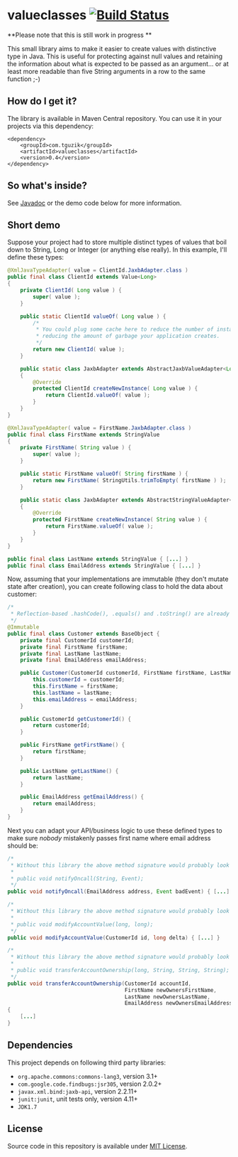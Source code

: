 # valueclasses [![Build Status](https://travis-ci.org/tguzik/valueclasses.png?branch=master)](https://travis-ci.org/tguzik/valueclasses)

**Please note that this is still work in progress **

This small library aims to make it easier to create values with distinctive type in Java. This is useful for protecting
against null values and retaining the information about what is expected to be passed as an argument... or at least
more readable than five String arguments in a row to the same function ;-)

## How do I get it?

The library is available in Maven Central repository. You can use it in your projects via this dependency:

    <dependency>
        <groupId>com.tguzik</groupId>
        <artifactId>valueclasses</artifactId>
        <version>0.4</version>
    </dependency>


## So what's inside?

See [Javadoc](http://tguzik.github.io/valueclasses/) or the demo code below for more information.


## Short demo

Suppose your project had to store multiple distinct types of values that boil down to String, Long or Integer (or anything 
else really). In this example, I'll define these types:

```java
@XmlJavaTypeAdapter( value = ClientId.JaxbAdapter.class )
public final class ClientId extends Value<Long>
{
    private ClientId( Long value ) {
        super( value );
    }

    public static ClientId valueOf( Long value ) {
        /* 
         * You could plug some cache here to reduce the number of instances created, 
         * reducing the amount of garbage your application creates.
         */
        return new ClientId( value );
    }

    public static class JaxbAdapter extends AbstractJaxbValueAdapter<Long, ClientId>
    {
        @Override
        protected ClientId createNewInstance( Long value ) {
            return ClientId.valueOf( value );
        }
    }
}
```

```java
@XmlJavaTypeAdapter( value = FirstName.JaxbAdapter.class )
public final class FirstName extends StringValue
{
    private FirstName( String value ) {
        super( value );
    }

    public static FirstName valueOf( String firstName ) {
        return new FirstName( StringUtils.trimToEmpty( firstName ) );
    }

    public static class JaxbAdapter extends AbstractStringValueAdapter<FirstName>
    {
        @Override
        protected FirstName createNewInstance( String value ) {
            return FirstName.valueOf( value );
        }
    }
}
```

```java
public final class LastName extends StringValue { [...] }
public final class EmailAddress extends StringValue { [...] }
```
    
Now, assuming that your implementations are immutable (they don't mutate state after creation), you can create following 
class to hold the data about customer:

```java
/*
 * Reflection-based .hashCode(), .equals() and .toString() are already defined in the com.tguzik.objects.BaseObject class.
 */
@Immutable
public final class Customer extends BaseObject {
    private final CustomerId customerId;
    private final FirstName firstName;
    private final LastName lastName;
    private final EmailAddress emailAddress;

    public Customer(CustomerId customerId, FirstName firstName, LastName lastName, EmailAddress emailAddress) {
        this.customerId = customerId;
        this.firstName = firstName;
        this.lastName = lastName;
        this.emailAddress = emailAddress;
    }

    public CustomerId getCustomerId() {
        return customerId;
    }

    public FirstName getFirstName() {
        return firstName;
    }

    public LastName getLastName() {
        return lastName;
    }

    public EmailAddress getEmailAddress() {
        return emailAddress;
    }
}
```

Next you can adapt your API/business logic to use these defined types to make sure _nobody_ mistakenly passes first name
where email address should be:

```java
/*
 * Without this library the above method signature would probably look like:
 *
 * public void notifyOncall(String, Event);
 */
public void notifyOncall(EmailAddress address, Event badEvent) { [...] }
```

```java
/*
 * Without this library the above method signature would probably look like:
 *
 * public void modifyAccountValue(long, long);
 */
public void modifyAccountValue(CustomerId id, long delta) { [...] }
```

```java
/*
 * Without this library the above method signature would probably look like:
 *
 * public void transferAccountOwnership(long, String, String, String);
 */
public void transferAccountOwnership(CustomerId accountId,
                                     FirstName newOwnersFirstName, 
                                     LastName newOwnersLastName, 
                                     EmailAddress newOwnersEmailAddress) 
{
    [...]
}
```

## Dependencies

This project depends on following third party libraries:

* `org.apache.commons:commons-lang3`, version 3.1+
* `com.google.code.findbugs:jsr305`, version 2.0.2+
* `javax.xml.bind:jaxb-api`, version 2.2.11+
* `junit:junit`, unit tests only, version 4.11+
* `JDK1.7`


## License

Source code in this repository is available under [MIT License](LICENSE).
 
